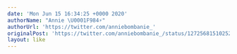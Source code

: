 ```yaml
---
date: 'Mon Jun 15 16:34:25 +0000 2020'
authorName: "Annie \U0001F984⚡"
authorUrl: 'https://twitter.com/anniebombanie_'
originalPost: 'https://twitter.com/anniebombanie_/status/1272568151025295360'
layout: like
---
```

